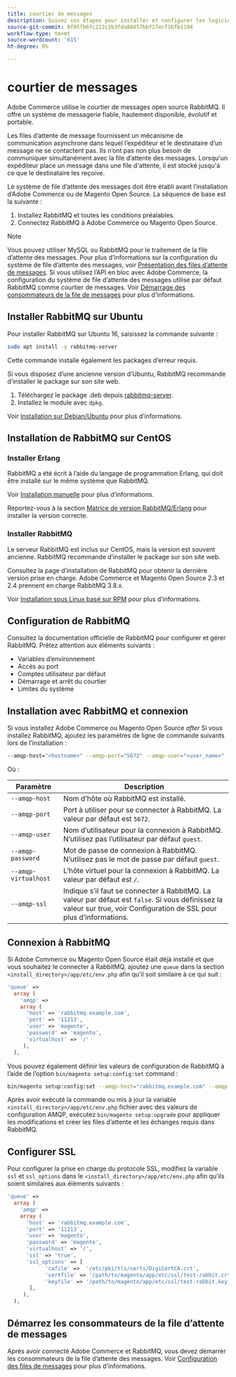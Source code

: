 ```yaml
---
title: courtier de messages
description: Suivez ces étapes pour installer et configurer les logiciels de courtier de messages requis (tels que RabbitMQ) pour les installations sur site d’Adobe Commerce et de Magento Open Source.
source-git-commit: 8f05fb6fc212c2b3fda80457bbf27ecf16fb1194
workflow-type: tm+mt
source-wordcount: '615'
ht-degree: 0%

---
```



# courtier de messages

Adobe Commerce utilise le courtier de messages open source RabbitMQ. Il offre un système de messagerie fiable, hautement disponible, évolutif et portable.

Les files d’attente de message fournissent un mécanisme de communication asynchrone dans lequel l’expéditeur et le destinataire d’un message ne se contactent pas. Ils n’ont pas non plus besoin de communiquer simultanément avec la file d’attente des messages. Lorsqu&#39;un expéditeur place un message dans une file d&#39;attente, il est stocké jusqu&#39;à ce que le destinataire les reçoive.

Le système de file d’attente des messages doit être établi avant l’installation d’Adobe Commerce ou de Magento Open Source. La séquence de base est la suivante :

1. Installez RabbitMQ et toutes les conditions préalables.
1. Connectez RabbitMQ à Adobe Commerce ou Magento Open Source.

>[!NOTE]
>
>Vous pouvez utiliser MySQL ou RabbitMQ pour le traitement de la file d’attente des messages. Pour plus d’informations sur la configuration du système de file d’attente des messages, voir [Présentation des files d’attente de messages](https://developer.adobe.com/commerce/php/development/components/message-queues/). Si vous utilisez l’API en bloc avec Adobe Commerce, la configuration du système de file d’attente des messages utilise par défaut RabbitMQ comme courtier de messages. Voir [Démarrage des consommateurs de la file de messages](../../configuration/cli/start-message-queues.md) pour plus d’informations.

## Installer RabbitMQ sur Ubuntu

Pour installer RabbitMQ sur Ubuntu 16, saisissez la commande suivante :

```bash
sudo apt install -y rabbitmq-server
```

Cette commande installe également les packages d’erreur requis.

Si vous disposez d’une ancienne version d’Ubuntu, RabbitMQ recommande d’installer le package sur son site web.

1. Téléchargez le package .deb depuis [rabbitmq-server](https://www.rabbitmq.com/download.html).
1. Installez le module avec `dpkg`.

Voir [Installation sur Debian/Ubuntu](https://www.rabbitmq.com/install-debian.html) pour plus d’informations.

## Installation de RabbitMQ sur CentOS

### Installer Erlang

RabbitMQ a été écrit à l’aide du langage de programmation Erlang, qui doit être installé sur le même système que RabbitMQ.

Voir [Installation manuelle](https://www.erlang-solutions.com/downloads/) pour plus d’informations.

Reportez-vous à la section [Matrice de version RabbitMQ/Erlang](https://www.rabbitmq.com/which-erlang.html) pour installer la version correcte.

### Installer RabbitMQ

Le serveur RabbitMQ est inclus sur CentOS, mais la version est souvent ancienne. RabbitMQ recommande d’installer le package sur son site web.

Consultez la page d’installation de RabbitMQ pour obtenir la dernière version prise en charge. Adobe Commerce et Magento Open Source 2.3 et 2.4 prennent en charge RabbitMQ 3.8.x.

Voir [Installation sous Linux basé sur RPM](https://www.rabbitmq.com/install-rpm.html) pour plus d’informations.

## Configuration de RabbitMQ

Consultez la documentation officielle de RabbitMQ pour configurer et gérer RabbitMQ. Prêtez attention aux éléments suivants :

* Variables d’environnement
* Accès au port
* Comptes utilisateur par défaut
* Démarrage et arrêt du courtier
* Limites du système

## Installation avec RabbitMQ et connexion

Si vous installez Adobe Commerce ou Magento Open Source _after_ Si vous installez RabbitMQ, ajoutez les paramètres de ligne de commande suivants lors de l’installation :

```bash
--amqp-host="<hostname>" --amqp-port="5672" --amqp-user="<user_name>" --amqp-password="<password>" --amqp-virtualhost="/"
```

Où :

| Paramètre | Description |
|--- |--- |
| `--amqp-host` | Nom d’hôte où RabbitMQ est installé. |
| `--amqp-port` | Port à utiliser pour se connecter à RabbitMQ. La valeur par défaut est `5672`. |
| `--amqp-user` | Nom d’utilisateur pour la connexion à RabbitMQ. N’utilisez pas l’utilisateur par défaut `guest`. |
| `--amqp-password` | Mot de passe de connexion à RabbitMQ. N’utilisez pas le mot de passe par défaut `guest`. |
| `--amqp-virtualhost` | L’hôte virtuel pour la connexion à RabbitMQ. La valeur par défaut est `/`. |
| `--amqp-ssl` | Indique s’il faut se connecter à RabbitMQ. La valeur par défaut est `false`. Si vous définissez la valeur sur true, voir Configuration de SSL pour plus d’informations. |

## Connexion à RabbitMQ

Si Adobe Commerce ou Magento Open Source était déjà installé et que vous souhaitez le connecter à RabbitMQ, ajoutez une `queue` dans la section `<install_directory>/app/etc/env.php` afin qu’il soit similaire à ce qui suit :

```php
'queue' =>
  array (
    'amqp' =>
    array (
      'host' => 'rabbitmq.example.com',
      'port' => '11213',
      'user' => 'magento',
      'password' => 'magento',
      'virtualhost' => '/'
     ),
  ),
```

Vous pouvez également définir les valeurs de configuration de RabbitMQ à l’aide de l’option `bin/magento setup:config:set` command :

```bash
bin/magento setup:config:set --amqp-host="rabbitmq.example.com" --amqp-port="11213" --amqp-user="magento" --amqp-password="magento" --amqp-virtualhost="/"
```

Après avoir exécuté la commande ou mis à jour la variable `<install_directory>/app/etc/env.php` fichier avec des valeurs de configuration AMQP, exécutez `bin/magento setup:upgrade` pour appliquer les modifications et créer les files d’attente et les échanges requis dans RabbitMQ.

## Configurer SSL

Pour configurer la prise en charge du protocole SSL, modifiez la variable `ssl` et `ssl_options` dans le `<install_directory>/app/etc/env.php` afin qu’ils soient similaires aux éléments suivants :

```php
'queue' =>
  array (
    'amqp' =>
    array (
      'host' => 'rabbitmq.example.com',
      'port' => '11213',
      'user' => 'magento',
      'password' => 'magento',
      'virtualhost' => '/',
      'ssl' => 'true',
      'ssl_options' => [
            'cafile' =>  '/etc/pki/tls/certs/DigiCertCA.crt',
            'certfile' => '/path/to/magento/app/etc/ssl/test-rabbit.crt',
            'keyfile' => '/path/to/magento/app/etc/ssl/test-rabbit.key'
       ],
     ),
  ),
```

## Démarrez les consommateurs de la file d’attente de messages

Après avoir connecté Adobe Commerce et RabbitMQ, vous devez démarrer les consommateurs de la file d’attente des messages. Voir [Configuration des files de messages](../../configuration/cli/start-message-queues.md) pour plus d’informations.
